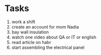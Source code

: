 #      Tasks
1. work a shift
2. create an account for mom Nadia
3. bay wall insulation
4. watch one video about QA or IT or english
5. read article on habr
6. start assembling the electrical panel
